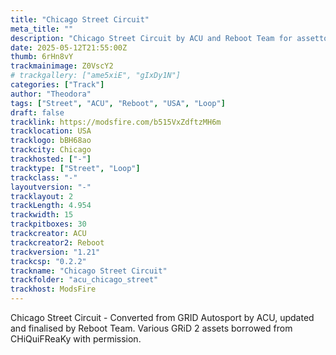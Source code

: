 ```yaml
---
title: "Chicago Street Circuit"
meta_title: ""
description: "Chicago Street Circuit by ACU and Reboot Team for assetto corsa"
date: 2025-05-12T21:55:00Z
thumb: 6rHn8vY
trackmainimage: Z0VscY2
# trackgallery: ["ame5xiE", "gIxDy1N"]
categories: ["Track"]
author: "Theodora"
tags: ["Street", "ACU", "Reboot", "USA", "Loop"]
draft: false
tracklink: https://modsfire.com/b515VxZdftzMH6m
tracklocation: USA
tracklogo: bBH68ao
trackcity: Chicago
trackhosted: ["-"]
tracktype: ["Street", "Loop"]
trackclass: "-" 
layoutversion: "-"
tracklayout: 2
trackLength: 4.954
trackwidth: 15
trackpitboxes: 30
trackcreator: ACU
trackcreator2: Reboot
trackversion: "1.21"
trackcsp: "0.2.2"
trackname: "Chicago Street Circuit"
trackfolder: "acu_chicago_street"
trackhost: ModsFire
---
```


Chicago Street Circuit - Converted from GRID Autosport by ACU, updated and finalised by Reboot Team. Various GRiD 2 assets borrowed from CHiQuiFReaKy with permission.
